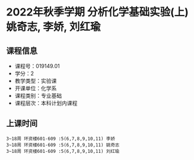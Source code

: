 # 2022年秋季学期 分析化学基础实验(上) 姚奇志, 李娇, 刘红瑜






## 课程信息

- 课程号：019149.01
- 学分：2
- 教学类型：实验课
- 开课单位：化学系
- 课程类别：专业基础
- 课程层次：本科计划内课程

## 上课时间

```
3~18周 环资楼601-609 :5(6,7,8,9,10,11) 李娇
3~18周 环资楼601-609 :5(6,7,8,9,10,11) 姚奇志
3~18周 环资楼601-609 :5(6,7,8,9,10,11) 刘红瑜
```

